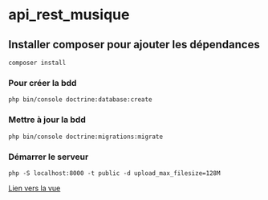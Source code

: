 # api_rest_musique

## Installer composer pour ajouter les dépendances
```
composer install
```

### Pour créer la bdd
```
php bin/console doctrine:database:create
```

### Mettre à jour la bdd
```
php bin/console doctrine:migrations:migrate
```

### Démarrer le serveur
```
php -S localhost:8000 -t public -d upload_max_filesize=128M
```

[Lien vers la vue](https://github.com/c-noblet/musik)
